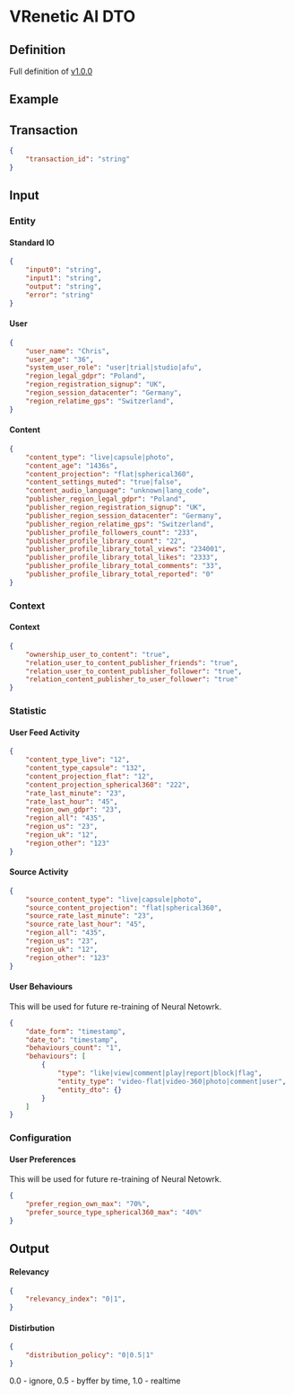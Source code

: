 
VRenetic AI DTO
===============

Definition
----------

Full definition of [v1.0.0](/data/dtos/v1.0.0.json)

Example
-------

## Transaction

```json
{
    "transaction_id": "string"
}
```

## Input

### Entity

#### Standard IO

```json
{
    "input0": "string",
    "input1": "string",
    "output": "string",
    "error": "string"
}
```

#### User

```json
{
    "user_name": "Chris",
    "user_age": "36",
    "system_user_role": "user|trial|studio|afu",
    "region_legal_gdpr": "Poland",
    "region_registration_signup": "UK",
    "region_session_datacenter": "Germany",
    "region_relatime_gps": "Switzerland",
}
```

#### Content

```json
{
    "content_type": "live|capsule|photo",
    "content_age": "1436s",
    "content_projection": "flat|spherical360",
    "content_settings_muted": "true|false",
    "content_audio_language": "unknown|lang_code",
    "publisher_region_legal_gdpr": "Poland",
    "publisher_region_registration_signup": "UK",
    "publisher_region_session_datacenter": "Germany",
    "publisher_region_relatime_gps": "Switzerland",
    "publisher_profile_followers_count": "233",
    "publisher_profile_library_count": "22",
    "publisher_profile_library_total_views": "234001",
    "publisher_profile_library_total_likes": "2333",
    "publisher_profile_library_total_comments": "33",
    "publisher_profile_library_total_reported": "0"
}
```

### Context

#### Context

```json
{
    "ownership_user_to_content": "true",
    "relation_user_to_content_publisher_friends": "true",
    "relation_user_to_content_publisher_follower": "true",
    "relation_content_publisher_to_user_follower": "true"
}
```

### Statistic

#### User Feed Activity

```json
{
    "content_type_live": "12",
    "content_type_capsule": "132",
    "content_projection_flat": "12",
    "content_projection_spherical360": "222",
    "rate_last_minute": "23",
    "rate_last_hour": "45",
    "region_own_gdpr": "23",
    "region_all": "435",
    "region_us": "23",
    "region_uk": "12",
    "region_other": "123"
}
```

#### Source Activity

```json
{
    "source_content_type": "live|capsule|photo",
    "source_content_projection": "flat|spherical360",
    "source_rate_last_minute": "23",
    "source_rate_last_hour": "45",
    "region_all": "435",
    "region_us": "23",
    "region_uk": "12",
    "region_other": "123"
}
```

#### User Behaviours

This will be used for future re-training of Neural Netowrk.
```json
{
    "date_form": "timestamp",
    "date_to": "timestamp",
    "behaviours_count": "1",
    "behaviours": [
        {
            "type": "like|view|comment|play|report|block|flag",
            "entity_type": "video-flat|video-360|photo|comment|user",
            "entity_dto": {}
        }
    ]
}
```

### Configuration

#### User Preferences

This will be used for future re-training of Neural Netowrk.
```json
{
    "prefer_region_own_max": "70%",
    "prefer_source_type_spherical360_max": "40%"
}
```

## Output

#### Relevancy

```json
{
    "relevancy_index": "0|1",
}
```

#### Distirbution

```json
{
    "distribution_policy": "0|0.5|1"
}
```
0.0 - ignore, 0.5 - byffer by time, 1.0 - realtime
